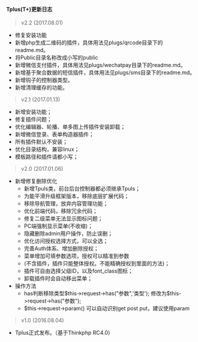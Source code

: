 #### Tplus(T+)更新日志
> v2.2 (2017.08.01)
- 修复安装功能
- 新增php生成二维码的插件，具体用法见plugs/qrcode目录下的readme.md。
- 将Public目录名称改成小写的public
- 新增微信支付插件，具体用法见plugs/wechatpay目录下的readme.md。
- 新增基于聚合数据的短信插件，具体用法见plugs/sms目录下的readme.md。
- 新增钩子的控制器类型。
- 新增清理缓存的功能。

> v2.1 (2017.01.13)
- 新增安装功能；
- 修复插件问题；
- 优化编辑器、轮播、单多图上传插件安装卸载；
- 新增微信登录、表单构造器插件；
- 所有插件默认不安装；
- 优化目录结构，兼容linux；
- 模板路径和插件请都小写；

> v2.0 (2017.01.06)
- 新增修复删除优化
  - 新增Tpuls类，前台后台控制器都必须继承Tpuls；
  - 为能平滑升级框架版本，移除底层扩展代码；
  - 移除导航管理，放弃内容管理功能；
  - 优化前端代码，移除冗余代码；
  - 修复二级菜单无法显示图标问题；
  - PC端强制显示菜单(不收缩)；
  - 隐藏删除admin用户操作，防止误删；
  - 优化访问授权选择方式，可以全选；
  - 完善Auth体系、增加删除授权；
  - 菜单增加可填参数选项，授权可以精准到参数
  - (不含插件，插件只能整体授权。不能精确授权到里面的方法)；
  - 插件可自由选择父级ID，以及font_class图标；
  - 卸载插件时会自动移出菜单；
- 操作方法
  - has判断移除类型$this->request->has("参数",'类型'); 修改为$this->request->has("参数");
  - $this->request->param() 可以自动识别get post put，建议使用param
  
> v1.0 (2016.08.04)
- Tplus正式发布。（基于Thinkphp RC4.0）